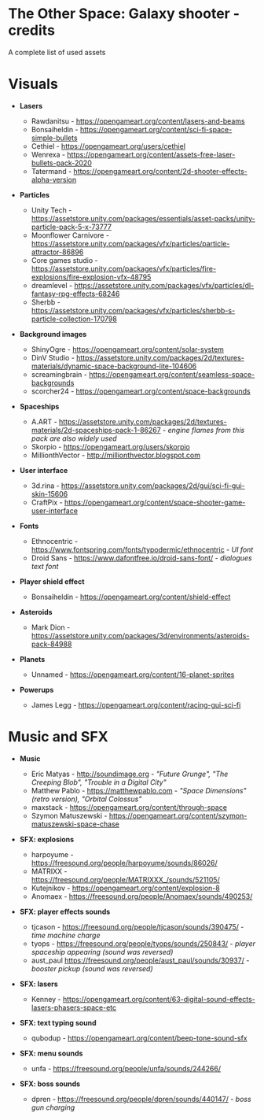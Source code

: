 # The Other Space: Galaxy shooter - credits
A complete list of used assets

# Visuals

- **Lasers**
  - Rawdanitsu - https://opengameart.org/content/lasers-and-beams
  - Bonsaiheldin - https://opengameart.org/content/sci-fi-space-simple-bullets
  - Cethiel - https://opengameart.org/users/cethiel
  - Wenrexa - https://opengameart.org/content/assets-free-laser-bullets-pack-2020
  - Tatermand - https://opengameart.org/content/2d-shooter-effects-alpha-version

- **Particles**
  - Unity Tech - https://assetstore.unity.com/packages/essentials/asset-packs/unity-particle-pack-5-x-73777
  - Moonflower Carnivore - https://assetstore.unity.com/packages/vfx/particles/particle-attractor-86896
  - Core games studio - https://assetstore.unity.com/packages/vfx/particles/fire-explosions/fire-explosion-vfx-48795
  - dreamlevel - https://assetstore.unity.com/packages/vfx/particles/dl-fantasy-rpg-effects-68246
  - Sherbb - https://assetstore.unity.com/packages/vfx/particles/sherbb-s-particle-collection-170798

- **Background images**
  - ShinyOgre - https://opengameart.org/content/solar-system
  - DinV Studio - https://assetstore.unity.com/packages/2d/textures-materials/dynamic-space-background-lite-104606
  - screamingbrain - https://opengameart.org/content/seamless-space-backgrounds
  - scorcher24 - https://opengameart.org/content/space-backgrounds

- **Spaceships**
  - A.ART - https://assetstore.unity.com/packages/2d/textures-materials/2d-spaceships-pack-1-86267 - *engine flames from this pack are also widely used*
  - Skorpio - https://opengameart.org/users/skorpio
  - MillionthVector - http://millionthvector.blogspot.com

- **User interface**
  - 3d.rina - https://assetstore.unity.com/packages/2d/gui/sci-fi-gui-skin-15606
  - CraftPix - https://opengameart.org/content/space-shooter-game-user-interface

- **Fonts**
  - Ethnocentric - https://www.fontspring.com/fonts/typodermic/ethnocentric - *UI font*
  - Droid Sans - https://www.dafontfree.io/droid-sans-font/ - *dialogues text font*

- **Player shield effect**
  - Bonsaiheldin - https://opengameart.org/content/shield-effect

- **Asteroids**
  - Mark Dion - https://assetstore.unity.com/packages/3d/environments/asteroids-pack-84988

- **Planets**
  - Unnamed - https://opengameart.org/content/16-planet-sprites

- **Powerups**
  - James Legg - https://opengameart.org/content/racing-gui-sci-fi

# Music and SFX

- **Music**
  - Eric Matyas - http://soundimage.org - *"Future Grunge", "The Creeping Blob", "Trouble in a Digital City"*
  - Matthew Pablo - https://matthewpablo.com - *"Space Dimensions" (retro version), "Orbital Colossus"*
  - maxstack - https://opengameart.org/content/through-space
  - Szymon Matuszewski - https://opengameart.org/content/szymon-matuszewski-space-chase

- **SFX: explosions**
  - harpoyume - https://freesound.org/people/harpoyume/sounds/86026/
  - MATRIXX - https://freesound.org/people/MATRIXXX_/sounds/521105/
  - Kutejnikov - https://opengameart.org/content/explosion-8
  - Anomaex - https://freesound.org/people/Anomaex/sounds/490253/

- **SFX: player effects sounds**
  - tjcason - https://freesound.org/people/tjcason/sounds/390475/ - *time machine charge*
  - tyops - https://freesound.org/people/tyops/sounds/250843/ - *player spaceship appearing (sound was reversed)*
  - aust_paul https://freesound.org/people/aust_paul/sounds/30937/ - *booster pickup (sound was reversed)*

- **SFX: lasers**
  - Kenney - https://opengameart.org/content/63-digital-sound-effects-lasers-phasers-space-etc

- **SFX: text typing sound**
  - qubodup - https://opengameart.org/content/beep-tone-sound-sfx

- **SFX: menu sounds**
  - unfa - https://freesound.org/people/unfa/sounds/244266/

- **SFX: boss sounds**
  - dpren - https://freesound.org/people/dpren/sounds/440147/ - *boss gun charging*
